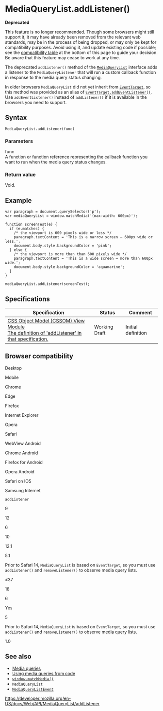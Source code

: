 # MediaQueryList.addListener()

**Deprecated**

This feature is no longer recommended. Though some browsers might still support it, it may have already been removed from the relevant web standards, may be in the process of being dropped, or may only be kept for compatibility purposes. Avoid using it, and update existing code if possible; see the [compatibility table](#browser_compatibility) at the bottom of this page to guide your decision. Be aware that this feature may cease to work at any time.

The deprecated `addListener()` method of the [`MediaQueryList`](../mediaquerylist) interface adds a listener to the `MediaQueryListener` that will run a custom callback function in response to the media query status changing.

In older browsers `MediaQueryList` did not yet inherit from [`EventTarget`](../eventtarget), so this method was provided as an alias of [`EventTarget.addEventListener()`](../eventtarget/addeventlistener). Use `addEventListener()` instead of `addListener()` if it is available in the browsers you need to support.

## Syntax

    MediaQueryList.addListener(func)

### Parameters

func  
A function or function reference representing the callback function you want to run when the media query status changes.

### Return value

Void.

## Example

    var paragraph = document.querySelector('p');
    var mediaQueryList = window.matchMedia('(max-width: 600px)');

    function screenTest(e) {
      if (e.matches) {
        /* the viewport is 600 pixels wide or less */
        paragraph.textContent = 'This is a narrow screen — 600px wide or less.';
        document.body.style.backgroundColor = 'pink';
      } else {
        /* the viewport is more than than 600 pixels wide */
        paragraph.textContent = 'This is a wide screen — more than 600px wide.';
        document.body.style.backgroundColor = 'aquamarine';
      }
    }

    mediaQueryList.addListener(screenTest);

## Specifications

<table><thead><tr class="header"><th>Specification</th><th>Status</th><th>Comment</th></tr></thead><tbody><tr class="odd"><td><a href="https://drafts.csswg.org/cssom-view/#dom-mediaquerylist-addlistener">CSS Object Model (CSSOM) View Module<br />
<span class="small">The definition of 'addListener' in that specification.</span></a></td><td><span class="spec-wd">Working Draft</span></td><td>Initial definition</td></tr></tbody></table>

## Browser compatibility

Desktop

Mobile

Chrome

Edge

Firefox

Internet Explorer

Opera

Safari

WebView Android

Chrome Android

Firefox for Android

Opera Android

Safari on IOS

Samsung Internet

`addListener`

9

12

6

10

12.1

5.1

Prior to Safari 14, `MediaQueryList` is based on `EventTarget`, so you must use `addListener()` and `removeListener()` to observe media query lists.

≤37

18

6

Yes

5

Prior to Safari 14, `MediaQueryList` is based on `EventTarget`, so you must use `addListener()` and `removeListener()` to observe media query lists.

1.0

## See also

- [Media queries](https://developer.mozilla.org/en-US/docs/Web/CSS/Media_Queries/Using_media_queries)
- [Using media queries from code](https://developer.mozilla.org/en-US/docs/Web/CSS/Media_Queries/Testing_media_queries)
- [`window.matchMedia()`](../window/matchmedia)
- [`MediaQueryList`](../mediaquerylist)
- [`MediaQueryListEvent`](../mediaquerylistevent)

<a href="https://developer.mozilla.org/en-US/docs/Web/API/MediaQueryList/addListener" class="_attribution-link">https://developer.mozilla.org/en-US/docs/Web/API/MediaQueryList/addListener</a>
